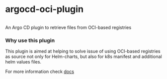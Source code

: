 # argocd-oci-plugin

<img srs="https://github.com/ya-makariy/argocd-oci-plugin/raw/main/assets/logo.png">

An Argo CD plugin to retrieve files from OCI-based registries

### Why use this plugin
This plugin is aimed at helping to solve issue of using OCI-based registries as source not only for Helm-charts, but also for k8s manifest and additional helm values files.

For more information check [docs](./DOCS.md)